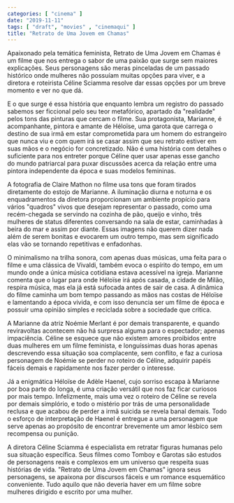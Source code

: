 ```yaml
---
categories: [ "cinema" ]
date: "2019-11-11"
tags: [ "draft", "movies" , "cinemaqui" ]
title: "Retrato de Uma Jovem em Chamas"
---
```

Apaixonado pela temática feminista, Retrato de Uma Jovem em Chamas é
um filme que nos entrega o sabor de uma paixão que surge sem maiores
explicações. Seus personagens são meras pinceladas de um passado
histórico onde mulheres não possuíam muitas opções para viver,
e a diretora e roteirista Céline Sciamma resolve dar essas opções
por um breve momento e ver no que dá.

E o que surge é essa história que enquanto lembra um registro do passado
sabemos ser ficcional pelo seu teor metafórico, apartado da "realidade"
pelos tons das pinturas que cercam o filme. Sua protagonista, Marianne,
é acompanhante, pintora e amante de Héloïse, uma garota que carrega o
destino de sua irmã em estar comprometida para um homem do estrangeiro
que nunca viu e com quem irá se casar assim que seu retrato estiver
em suas mãos e o negócio for concretizado. Não é uma história com
detalhes o suficiente para nos entreter porque Céline quer usar apenas
esse gancho do mundo patriarcal para puxar discussões acerca da relação
entre uma pintora independente da época e suas modelos femininas.

A fotografia de Claire Mathon no filme usa tons que foram tirados
diretamente do estojo de Marianne. A iluminação diurna e noturna e
os enquadramentos da diretora proporcionam um ambiente propício para
vários "quadros" vivos que desejam representar o passado, como uma
recém-chegada se servindo na cozinha de pão, queijo e vinho, três
mulheres de status diferentes conversando na sala de estar, caminhadas
à beira do mar e assim por diante. Essas imagens não querem dizer nada
além de serem bonitas e evocarem um outro tempo, mas sem significado
elas vão se tornando repetitivas e enfadonhas.

O minimalismo na trilha sonora, com apenas duas músicas, uma feita
para o filme e uma clássica de Vivaldi, também evoca o espírito do
tempo, em um mundo onde a única música cotidiana estava acessível
na igreja. Marianne comenta que o lugar para onde Héloïse irá após
casada, a cidade de Milão, respira música, mas ela já está sufocada
antes de sair de casa. A dinâmica do filme caminha um bom tempo passando
as mãos nas costas de Héloïse e lamentando a época vivida, e com
isso denuncia ser um filme de época e possuir uma opinião simples e
reciclada sobre a sociedade que critica.

A Marianne da atriz Noémie Merlant é por demais transparente, e quando
reviravoltas acontecem não há surpresa alguma para o espectador;
apenas impaciência. Céline se esquece que não existem amores proibidos
entre duas mulheres em um filme feminista, e longuíssimas duas horas
apenas descrevendo essa situação soa complacente, sem conflito, e faz
a curiosa personagem de Noémie se perder no roteiro de Céline, adquirir
papéis fáceis demais e rapidamente nos fazer perder o interesse.

Já a enigmática Héloïse de Adèle Haenel, cujo sorriso escapa à
Marianne por boa parte do longa, é uma criação versátil que nos faz
ficar curiosos por mais tempo. Infelizmente, mais uma vez o roteiro de
Céline se revela por demais simplório, e todo o mistério por trás
de uma personalidade reclusa e que acabou de perder a irmã suicida se
revela banal demais. Todo o esforço de interpretação de Haenel é
entregue a uma personagem que serve apenas ao propósito de encontrar
brevemente um amor lésbico sem recompensa ou punição.

A diretora Céline Sciamma é especialista em retratar figuras humanas
pelo sua situação específica. Seus filmes como Tomboy e Garotas são
estudos de personagens reais e complexos em um universo que respeita
suas histórias de vida. "Retrato de Uma Jovem em Chamas" ignora seus
personagens, se apaixona por discursos fáceis e um romance esquemático
conveniente. Tudo aquilo que não deveria haver em um filme sobre mulheres
dirigido e escrito por uma mulher.
